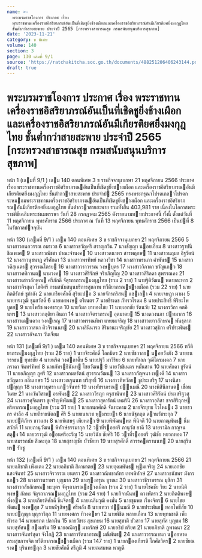 ```yaml
---
name: >-
  พระบรมราชโองการ ประกาศ เรื่อง
  พระราชทานเครื่องราชอิสริยาภรณ์อันเป็นที่เชิดชูยิ่งช้างเผือกและเครื่องราชอิสริยาภรณ์อันมีเกียรติยศยิ่งมงกุฎไทย
  ชั้นต่ำกว่าสายสะพาย ประจำปี 2565 [กระทรวงสาธารณสุข กรมสนับสนุนบริการสุขภาพ]
date: '2023-11-21'
category: ข พิเศษ
volume: 140
section: 3
page: 130 เล่มที่ 9/1
source: 'https://ratchakitcha.soc.go.th/documents/488251206406243144.pdf'
draft: true
---
```


# พระบรมราชโองการ ประกาศ เรื่อง พระราชทานเครื่องราชอิสริยาภรณ์อันเป็นที่เชิดชูยิ่งช้างเผือกและเครื่องราชอิสริยาภรณ์อันมีเกียรติยศยิ่งมงกุฎไทย ชั้นต่ำกว่าสายสะพาย ประจำปี 2565 [กระทรวงสาธารณสุข กรมสนับสนุนบริการสุขภาพ]

หน้า 1 (เลมที่ 9/1 ) เลม 140 ตอนพิเศษ 3 ข ราชกิจจานุเบกษา 21 พฤศจิกายน 2566 ประกาศ เรื่อง พระราชทานเครื่องราชอิสริยาภรณอันเป็นที่เชิดชูยิ่งชางเผือก และเครื่องราชอิสริยาภรณอันมีเกียรติยศยิ่งมงกุฎไทย ชั้นต่ํากวาสายสะพาย ประจําป 2565 ทรงพระกรุณาโปรดเกลาโปรดกระหมอมพระราชทานเครื่องราชอิสริยาภรณอันเป็นที่เชิดชูยิ่งชางเผือก และเครื่องราชอิสริยาภรณอันมีเกียรติยศยิ่งมงกุฎไทย ชั้นต่ํากวาสายสะพาย รวมทั้งสิ้น 403,981 ราย เนื่องในโอกาสพระราชพิธีเฉลิมพระชนมพรรษา วันที่ 28 กรกฎาคม 2565 ดังรายนามทายประกาศนี้ ทั้งนี้ ตั้งแต่วันที่ 11 พฤศจิกายน พุทธศักราช 2566 ประกาศ ณ วันที่ 13 พฤศจิกายน พุทธศักราช 2566 เป็นปที่ 8 ในรัชกาลปจจุบัน

หน้า 130 (เลมที่ 9/1 ) เลม 140 ตอนพิเศษ 3 ข ราชกิจจานุเบกษา 21 พฤศจิกายน 2566 5 นางสาวกนกวรรณ อมรเวช 6 นางสาวขวัญศรี สราญกวิน 7 นางชัญญา นอยเอี่ยม 8 นางสาวฐาปนี ชิณพงศ 9 นางสาวณัชชา ปาณะจํานงค 10 นางสาวดนาพร สารพฤกษ 11 นางสาวนฤมล อิฐรัตน์ 12 นางสาวนุชนาฎ ศรีศักดา 13 นางสาวพรทิพย์ หลวงวิชา 14 นางสาวพรนภา คําพันธ 15 นางสาววดีสุเนตร สุวรรณไตรย 16 นางสาววราวรรณ วงษบุตร 17 นางสาววิภาดา ขวัญแกว 18 นางสาวศศิกานต นามวงค 19 นางสาวศิริรักษ์ จริยภิญโญ 20 นางสาวสิริลดา สุพรรณคง 21 นางสาวเสาวลักษณ ศรีภักดี จัตุรถาภรณมงกุฎไทย (รวม 2 ราย) 1 นายฐิติวัฒน พลายละหาร 2 นางสาวจิรสุดา โชติศรี กรมสนับสนุนบริการสุขภาพ ทวีติยาภรณชางเผือก (รวม 22 ราย) 1 นายกิตติรักษ์ ชูกําลัง 2 นายเกรียงศักดิ์ สุริยะปอ 3 นายจักรกริสน แซเลา 4 นายเจษฎา ผาผง 5 นายทรงวุฒิ ชุมสวัสดิ์ 6 นายทศพงษ ตรีเนตร 7 นายธีรเดช ภัทรวโรดม 8 นายประสิทธิ์ พิริยะไพบูลย 9 นายไพรัช พงศธรกุล 10 นายวิมล ยาทองไชย 11 นายเอกชัย รัตนวัย 12 นางกรวิกา คตอินทร 13 นางสาวกฤติยา อินถา 14 นางสาวจิตราภรณ อุตมาตย 15 นางดวงนภา ปทมากร 16 นางสาวเดนดวง วงคเรณู 17 นางสาวพรรณทิพา แหยมเจริญ 18 นางสาวเยาวลักษณ พันธุลาภ 19 นางสาววาสนา ศิวจิรานนท 20 นางสินีนารถ สิริมานะเจริญชัย 21 นางสาวสุธิกา ศรีประพันธ 22 นางสาวอัจฉรา วันเจียม

หน้า 131 (เลมที่ 9/1 ) เลม 140 ตอนพิเศษ 3 ข ราชกิจจานุเบกษา 21 พฤศจิกายน 2566 ทวีติยาภรณมงกุฎไทย (รวม 26 ราย) 1 นายจิระศักดิ์ โลกมิตร 2 นายชัชวาลย นอยวังฆัง 3 นายธนวรรธน ยุทธชัย 4 นายนริศ วงศถาติ๊บ 5 นายปฐวี มาวิริยะ 6 นายพัลลภ วุฒิไตรมงคล 7 นายภราดา จันทร์ทิพย์ 8 นายภัทรธีนันท ไชยวัฒน 9 นายวัชชิเนตร หมั่นสาน 10 นายศักดา ชูรัตน์ 11 นายอภิญญา ภูศรี 12 นางสาวกมลรัตน์ สุวรรณวัฒน 13 นางสาวกัญจนา เขงดี 14 นางสาวขวัญดาว กลิ่นเกษร 15 นางสาวณฐนนท บริสุทธิ์ 16 นางสาวทิพวัลย ชูประเสริฐ 17 นางนิสา ปญญา 18 นางสาวบุศรา แกวจันทร์ 19 นางพัชราภรณ ปนมณี 20 นางพิสินีกานต เขื่อนวิเศษ 21 นางวันวิสาข อรพันธ 22 นางสาววีรญา ตรุสานันท 23 นางสาวศิริรัตน์ ประเสริฐวสุ 24 นางสาวศุจินทรา ชูเจริญพิพัฒน 25 นางสาวสุดารัตน์ เหมรินี 26 นางสาวอลิสา ขจรสิริฤกษ ตริตาภรณมงกุฎไทย (รวม 31 ราย) 1 นายกนกศักดิ จันทะคาม 2 นายจีรยุทธ ไวโหมง 3 นายชวกร คําลือ 4 นายถิราธนัตถ ศิริ 5 นายธนาเวช พุมระยา 6 นายนัฐกฤต ดานวัชระกุล 7 นายปติภัทร ขาวแสง 8 นายพิเชษฐ เพียหลา 9 นายพิพัฒนพล พินิจดี 10 นายภาณุพันธ นิ่มสวัสดิ์ 11 นายภานุวัฒน พิทักษ์ธรรมากุล 12 วาที่รอยตรี ภานุวัส ยาดี 13 นายรามิล กาญจนสดุง 14 นายวราวุฒิ ออนศรีอะรัญ 15 นายวินัย ชัยศิริ 16 วาที่รอยตรี วุฒิชัย หยวกทอง 17 นายสมรรถนัย สิงคะกุล 18 นายสุชาญชัย บัวชัยยา 19 นายสุรศักดิ์ สวรรคตรานนท 20 นายสุรินทร รักชู

หน้า 132 (เลมที่ 9/1 ) เลม 140 ตอนพิเศษ 3 ข ราชกิจจานุเบกษา 21 พฤศจิกายน 2566 21 นายอภิชาติ เพ็งแตง 22 นายอภิชาติ สีดามาตย 23 นายอุดมพันธ พุมเจริญ 24 นายเอกชัย แสงจันทร์ 25 นางสาวจิรวรรณ ยนตรา 26 นางสาวณิทชาภัทร เทพพิทักษ์ 27 นางสาวธนัชพร มังกรแกว 28 นางสาวนราพร บุญมาก 29 นางรุงอรุณ บูรณะ 30 นางสาววชิราพรรณ มุสิกา 31 นางสาววลัยลักษณ ทะบุตร จัตุรถาภรณชางเผือก (รวม 2 ราย) 1 นายโชคชัย วิยะ 2 นายนิติพงษ กัลหะ จัตุรถาภรณมงกุฎไทย (รวม 24 ราย) 1 นายกิจานันท ดวงพัตรา 2 นายกิตติพงษ พึ่งอน 3 นายเกียรติศักดิ์ ชื่นจิตร 4 นายเฉลิมวุฒิ คงมั่น 5 นายชุมพล เรืองจิตร 6 นายไชยพัฒน พงษสุข 7 นายณัฐสิษฐ ศรีพลัง 8 นายเทวา ปนมณี 9 นายประพันธ ยอยโพธิ์สัย 10 นายปญญา บุญราวิกุล 11 นายพงศกร ทิวงคษา 12 นายพิชิต พลายเถื่อน 13 นายพุทธชาติ เพ็งหัวรอ 14 นายมรกต ปลาเงิน 15 นายวัชระ สุขเกษม 16 นายสุชาติ บัวสาย 17 นายสุทัศ บุญชม 18 นายสุทัศน สงเสริม 19 นายอณัตฐ มาตรักษ์ 20 นายอธิป ตรียศ 21 นายอภิชาติ ภูพาดนา 22 นางสาวจันทร์สุดา จังโกฏิ 23 นางสาวรัตนาภรณ มณีพันธ 24 นางสาววรรณชนก นอยหาด กรมสุขภาพจิต ทวีติยาภรณชางเผือก (รวม 147 ราย) 1 นายกองเกียรติ โกศัลวิตร 2 นายชัยณรงค บุรินทรกุล 3 นายชัยศักดิ์ ศรีภูมิ 4 นายณสมพล หาญดี

